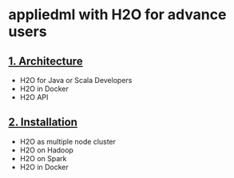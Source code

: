 # appliedml with H2O for advance users #

## [1. Architecture]() ##
 - H2O for Java or Scala Developers
 - H2O in Docker
 - H2O API
  
## [2. Installation]() ##
 - H2O as multiple node cluster
 - H2O on Hadoop
 - H2O on Spark
 - H2O in Docker
